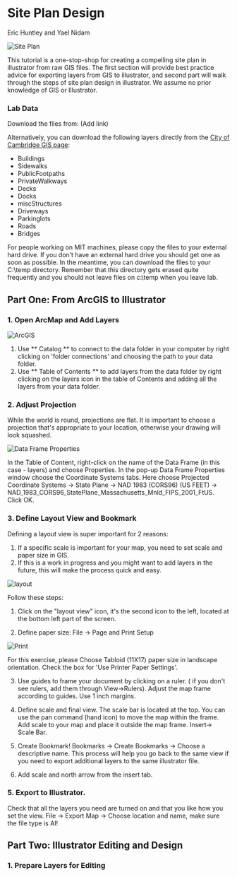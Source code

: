 # Site Plan Design
Eric Huntley and Yael Nidam

![Site Plan](./images/site_plan.jpg)

This tutorial is a one-stop-shop for creating a compelling site plan in illustrator from raw GIS files. The first section will provide best practice advice for exporting layers from GIS to illustrator, and second part will walk through the steps of site plan design in illustrator. We assume no prior knowledge of GIS or Illustrator.

### Lab Data
Download the files from: (Add link)

Alternatively, you can download the following layers directly from the [City of Cambridge GIS page](https://www.cambridgema.gov/GIS/gisdatadictionary/Basemap):

- Buildings
- Sidewalks
- PublicFootpaths
- PrivateWalkways
- Decks
- Docks
- miscStructures
- Driveways
- Parkinglots
- Roads
- Bridges

For people working on MIT machines, please copy the files to your external hard drive. If you don’t have an external hard drive you should get one as soon as possible. In the meantime, you can download the files to your C:\temp directory. Remember that this directory gets erased quite frequently and you should not leave files on c:\temp when you leave lab.

## Part One: From ArcGIS to Illustrator

### 1. Open ArcMap and Add Layers

![ArcGIS](./images/arcgis.jpg)

1. Use ** Catalog ** to connect to the data folder in your computer by right clicking on 'folder connections' and choosing the path to your data folder.
2. Use ** Table of Contents ** to add layers from the data folder by right clicking on the layers icon in the table of Contents and adding all the layers from your data folder.


### 2. Adjust Projection
While the world is round, projections are flat. It is important to choose a projection that's appropriate to your location, otherwise your drawing will look squashed.

![Data Frame Properties](./images/projection.JPG)

In the Table of Content, right-click on the name of the Data Frame (in this case - layers) and choose Properties.
In the pop-up Data Frame Properties window choose the Coordinate Systems tabs. Here choose Projected Coordinate Systems -> State Plane -> NAD 1983 (CORS96) (US FEET) -> NAD_1983_CORS96_StatePlane_Massachusetts_Mnld_FIPS_2001_FtUS. Click OK.

### 3. Define Layout View and Bookmark
Defining a layout view is super important for 2 reasons:
1. If a specific scale is important for your map, you need to set scale and paper size in GIS.
2. If this is a work in progress and you might want to add layers in the future, this will make the process quick and easy.

![layout](./images/layout.jpg)

Follow these steps:
1. Click on the "layout view" icon, it's the second icon to the left, located at the bottom left part of the screen.

2. Define paper size:
File -> Page and Print Setup

![Print](./images/print.JPG)

For this exercise, please Choose Tabloid (11X17) paper size in landscape orientation. Check the box for 'Use Printer Paper Settings'.

3. Use guides to frame your document by clicking on a ruler. ( if you don't see rulers, add them through View->Rulers). Adjust the map frame according to guides. Use 1 inch margins.

4. Define scale and final view. The scale bar is located at the top. You can use the pan command (hand icon) to move the map within the frame. Add scale to your map and place it outside the map frame. Insert-> Scale Bar.

5. Create Bookmark!
Bookmarks -> Create Bookmarks -> Choose a descriptive name.
This process will help you go back to the same view if you need to export additional layers to the same illustrator file.

6. Add scale and north arrow from the insert tab.

### 5. Export to Illustrator.
Check that all the layers you need are turned on and that you like how you set the view.
File -> Export Map -> Choose location and name, make sure the file type is AI!


## Part Two: Illustrator Editing and Design

### 1. Prepare Layers for Editing
